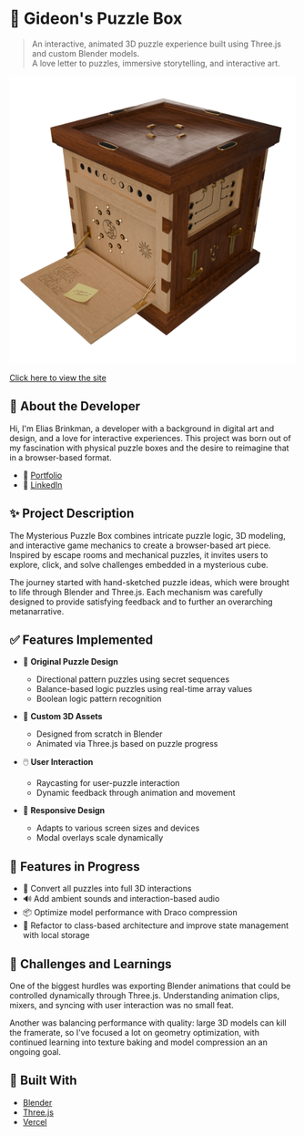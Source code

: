 # 🧩 Gideon's Puzzle Box
> An interactive, animated 3D puzzle experience built using Three.js and custom Blender models.  
> A love letter to puzzles, immersive storytelling, and interactive art.

![Render of the Puzzle Box](./assets/images/puzzle_box_render_small.png)

[Click here to view the site](https://puzzlebox.vercel.app/)

## 👤 About the Developer
Hi, I'm Elias Brinkman, a developer with a background in digital art and design, and a love for interactive experiences. 
This project was born out of my fascination with physical puzzle boxes and the desire to reimagine that in a browser-based format.

- 🔗 [Portfolio](https://ezb.xyz)
- 💼 [LinkedIn](https://www.linkedin.com/in/elias-brinkman/)

## ✨ Project Description

The Mysterious Puzzle Box combines intricate puzzle logic, 3D modeling, and interactive game mechanics to create a browser-based art piece. Inspired by escape rooms and mechanical puzzles, it invites users to explore, click, and solve challenges embedded in a mysterious cube.

The journey started with hand-sketched puzzle ideas, which were brought to life through Blender and Three.js. Each mechanism was carefully designed to provide satisfying feedback and to further an overarching metanarrative.

## ✅ Features Implemented

- 🧠 **Original Puzzle Design**  
  - Directional pattern puzzles using secret sequences  
  - Balance-based logic puzzles using real-time array values  
  - Boolean logic pattern recognition

- 🎨 **Custom 3D Assets**  
  - Designed from scratch in Blender  
  - Animated via Three.js based on puzzle progress

- 🖱️ **User Interaction**  
  - Raycasting for user-puzzle interaction  
  - Dynamic feedback through animation and movement

- 📱 **Responsive Design**  
  - Adapts to various screen sizes and devices  
  - Modal overlays scale dynamically

## 🚧 Features in Progress

- 🧩 Convert all puzzles into full 3D interactions  
- 🔊 Add ambient sounds and interaction-based audio  
- 📦 Optimize model performance with Draco compression  
- 🧹 Refactor to class-based architecture and improve state management with local storage

## 🧠 Challenges and Learnings

One of the biggest hurdles was exporting Blender animations that could be controlled dynamically through Three.js. Understanding animation clips, mixers, and syncing with user interaction was no small feat.

Another was balancing performance with quality: large 3D models can kill the framerate, so I've focused a lot on geometry optimization, with continued learning into texture baking and model compression an an ongoing goal.

## 🧰 Built With

- [Blender](https://www.blender.org/)
- [Three.js](https://threejs.org/)
- [Vercel](https://vercel.com/)

